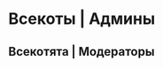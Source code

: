 
# Всекоты | Админы

<CardGrid>
<Card style="width: 25rem; overflow: hidden" class="m-0">
    <template #header>
        <img alt="user header" src="https://vzge.me/face/512/Szarkan?y=-40" />
    </template>
    <template #title>Всекотец Szarkan</template>
    <template #subtitle>прив я серёжа. называйте меня серёжа. я тут типа основатель.</template>
</Card>

<Card style="width: 25rem; overflow: hidden" class="m-0">
    <template #header>
        <img alt="user header" src="https://vzge.me/face/512/CharaBell?y=-40" />
    </template>
    <template #title>Всекотесса CharaBell</template>
    <template #subtitle>Иногда ворует у Серёжи компьютер и отвечает от его лица.</template>
</Card>
</CardGrid>

<CardGrid>
<Card style="width: 25rem; overflow: hidden" class="m-0">
    <template #header>
        <img alt="user header" src="https://vzge.me/face/512/sm1lly?y=-40" />
    </template>
    <template #title>Дизайнер и лоровед sm1lly</template>
    <template #subtitle>ваня бэстов.</template>
</Card>
<Card style="width: 25rem; overflow: hidden" class="m-0">
    <template #header>
        <img alt="user header" src="https://vzge.me/face/512/ShirooQWT?y=-40" />
    </template>
    <template #title>Гейм-админ ShirooQWT</template>
    <template #subtitle>Я Коля мне 45 лет</template>
</Card>
<Card style="width: 25rem; overflow: hidden" class="m-0">
    <template #header>
        <img alt="user header" src="https://vzge.me/face/512/cantcaaat?y=-40" />
    </template>
    <template #title>сверху тех-админ и лоровед cantcaaat</template>
    <template #subtitle>снизу бурен тима конь. сверху и снизу не писать если что</template>
</Card>
</CardGrid>

## Всекотята | Модераторы

<CardGrid>
<Card style="width: 25rem; overflow: hidden" class="m-0">
    <template #header>
        <img alt="user header" src="https://vzge.me/face/512/artlaks?y=-40" />
    </template>
    <template #title>artlaks</template>
</Card>
<Card style="width: 25rem; overflow: hidden" class="m-0">
    <template #header>
        <img alt="user header" src="https://vzge.me/face/512/nico4an?y=-40" />
    </template>
    <template #title>nico4an</template>
</Card>
<Card style="width: 25rem; overflow: hidden" class="m-0">
    <template #header>
        <img alt="user header" src="https://vzge.me/face/512/Lex_Lokk?y=-40" />
    </template>
    <template #title>Lex_Lokk</template>
</Card>
</CardGrid>